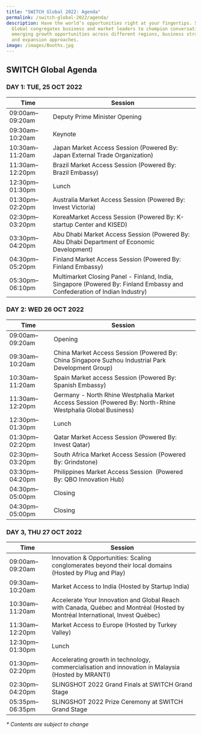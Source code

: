 ```yaml
---
title: "SWITCH Global 2022: Agenda"
permalink: /switch-global-2022/agenda/
description: Have the world’s opportunities right at your fingertips. SWITCH
  Global congregates business and market leaders to champion conversation on
  emerging growth opportunities across different regions, business strategies
  and expansion approaches.
image: /images/Booths.jpg
---
```

## SWITCH Global Agenda

### **DAY 1: TUE, 25 OCT 2022**

| Time | Session | 
| -------- | -------- |
| 09:00am–09:20am  | Deputy Prime Minister Opening  |
| 09:30am–10:20am  | Keynote |
| 10:30am–11:20am | Japan Market Access Session (Powered By: Japan External Trade Organization) |
| 11:30am–12:20pm | Brazil Market Access Session (Powered By: Brazil Embassy) |
| 12:30pm–01:30pm | Lunch |
| 01:30pm–02:20pm |Australia Market Access Session (Powered By: Invest Victoria) |
| 02:30pm–03:20pm | KoreaMarket Access Session (Powered By: K-startup Center and KISED) | 
| 03:30pm–04:20pm  | Abu Dhabi Market Access Session (Powered By: Abu Dhabi Department of Economic Development) |
| 04:30pm–05:20pm  | Finland Market Access Session (Powered By: Finland Embassy) |
| 05:30pm–06:10pm  | Multimarket Closing Panel - Finland, India, Singapore (Powered By: Finland Embassy and Confederation of Indian Industry) |

### **DAY 2: WED 26 OCT 2022**

| Time | Session | 
| -------- | -------- |
| 09:00am–09:20am  | Opening |
| 09:30am–10:20am  | China Market Access Session (Powered By: China Singapore Suzhou Industrial Park Development Group) |
| 10:30am–11:20am  | Spain Market access Session (Powered By: Spanish Embassy) |
| 11:30am–12:20pm | Germany - North Rhine Westphalia Market Access Session (Powered By: North-Rhine Westphalia Global Business) |
| 12:30pm–01:30pm | Lunch  |
| 01:30pm–02:20pm | Qatar Market Access Session (Powered By: Invest Qatar) |
| 02:30pm–03:20pm | South Africa Market Access Session (Powered By: Grindstone) |
| 03:30pm–04:20pm | Philippines Market Access Session  (Powered By: QBO Innovation Hub) | 
| 04:30pm–05:00pm  | Closing |
| 04:30pm–05:00pm  | Closing |

### **DAY 3, THU 27 OCT 2022**

| Time | Session | 
| -------- | -------- |
| 09:00am–09:20am  | Innovation & Opportunities: Scaling conglomerates beyond their local domains (Hosted by Plug and Play) |
| 09:30am–10:20am  | Market Access to India (Hosted by Startup India) |
| 10:30am–11:20am  | Accelerate Your Innovation and Global Reach with Canada, Québec and Montréal (Hosted by Montréal International, Invest Québec) |
| 11:30am–12:20pm | Market Access to Europe (Hosted by Turkey Valley) |
| 12:30pm–01:30pm | Lunch |
| 01:30pm–02:20pm | Accelerating growth in technology, commercialisation and innovation in Malaysia (Hosted by MRANTI) |
| 02:30pm–04:20pm | SLINGSHOT 2022 Grand Finals at SWITCH Grand Stage |
| 05:35pm–06:35pm | SLINGSHOT 2022 Prize Ceremony at SWITCH Grand Stage |

_* Contents are subject to change_